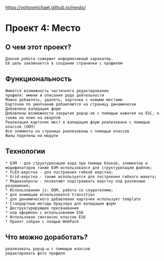 https://voitovmichael.github.io/mesto/
# Проект 4: Место

## О чем этот проект?
	Данная работа сожержит информативный харакатер.
	Её цель заключается в создании странички с профилем

## Функциональность
	Имеется возможность частичного редактирования
	профиля: имени и описания рода дейтельности
	Можно добавлять, удалять, карточки с новыми местами
	Карточки по умолчанию добавляются на страницу динамически
	Добавлена валидация форм
	Добавлены возможности закрытия popup-ов с помощью нажатия на ESC, а также на клик на оверлэй
	Реализация карточек мест и валидация форм реализована с помощью классов (ООП)
	Все элементы на странице реализованы с помощью классов
	Фалы поделены на модули

## Технологии
	* БЭМ - для структуризации кода при помощи блоков, элементов и модификаторов также БЭМ использовался для структуризации файлов; 
	* FLEX-верстка - для построения гибкой верстки;
	* Grid-верстка - также используется для построения гибкого макета;
	* Медиазапросы - позволяют подстраивать верстку под различные разрешения;
	* Использование js: DOM, работа со слушателями;
	* для анимации использовался transition
	* для динамического добавления карточек использует template
	* Стандартные методы браузера для валидации форм
	* Деструктурирующее присваивание
	* код оформлен с использовнием ES6
	* Использован синтаксис классов ES6
	* Проект собран с поощью WebPack

## Что можно доработать?
	реализовать popup-ы с помощью классов
	редактировать фото профиля
	
